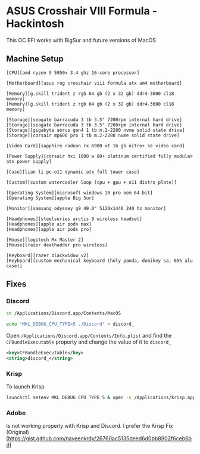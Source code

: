# ASUS Crosshair VIII Formula - Hackintosh

This OC EFI works with BigSur and future versions of MacOS

## Machine Setup

```
[CPU][amd ryzen 9 5950x 3.4 ghz 16-core processor]

[Motherboard][asus rog crosshair viii formula atx am4 motherboard]

[Memory][g.skill trident z rgb 64 gb (2 x 32 gb) ddr4-3600 cl18 memory]
[Memory][g.skill trident z rgb 64 gb (2 x 32 gb) ddr4-3600 cl18 memory]

[Storage][seagate barracuda 3 tb 3.5" 7200rpm internal hard drive]
[Storage][seagate barracuda 3 tb 3.5" 7200rpm internal hard drive]
[Storage][gigabyte aorus gen4 1 tb m.2-2280 nvme solid state drive]
[Storage][corsair mp600 pro 1 tb m.2-2280 nvme solid state drive]

[Video Card][sapphire radeon rx 6900 xt 16 gb nitro+ se video card]

[Power Supply][corsair hxi 1000 w 80+ platinum certified fully modular atx power supply]

[Case][lian li pc-o11 dynamic atx full tower case]

[Custom][custom watercooler loop (cpu + gpu + o11 distro plate)]

[Operating System][microsoft windows 10 pro oem 64-bit]
[Operating System][apple Big Sur]

[Monitor][samsung odyssey g9 49.0" 5120x1440 240 hz monitor]

[Headphones][steelseries arctis 9 wireless headset]
[Headphones][apple air pods max]
[Headphones][apple air pods pro]

[Mouse][logitech Mx Master 2]
[Mouse][razer deathadder pro wireless]

[Keyboard][razer blackwidow v2]
[Keyboard][custom mechanical keyboard (holy panda, domikey sa, 65% alu case)]
```

## Fixes

### Discord 
```bash
cd /Applications/Discord.app/Contents/MacOS

echo "MKL_DEBUG_CPU_TYPE=5 ./Discord" > discord_
```

 Open `/Applications/Discord.app/Contents/Info.plist` and find the `CFBundleExecutable` property and change the value of it to `discord_`

 ```xml
<key>CFBundleExecutable</key>
<string>discord_</string>
```

### Krisp
To launch Krisp

```bash
launchctl setenv MKL_DEBUG_CPU_TYPE 5 & open -n /Applications/krisp.app
```
### Adobe

Is not working properly with Krisp and Discord. I prefer the Krisp Fix
(Original)[https://gist.github.com/naveenkrdy/26760ac5135deed6d0bb8902f6ceb6bd]
